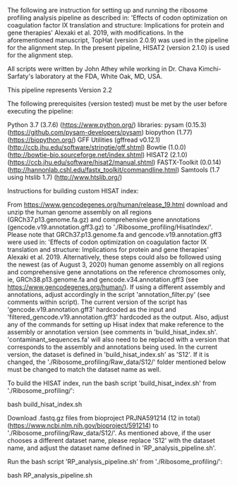 The following are instruction for setting up and running the ribosome profiling
analysis pipeline as described in: 'Effects of codon optimization on 
coagulation factor IX translation and structure: Implications for protein and
gene therapies' Alexaki et al. 2019, with modifications. In the aforementioned
manuscript, TopHat (version 2.0.9) was used in the pipeline for the alignment
step. In the present pipeline, HISAT2 (version 2.1.0) is used for the alignment
step.

All scripts were written by John Athey while working in Dr. Chava
Kimchi-Sarfaty's laboratory at the FDA, White Oak, MD, USA.

This pipeline represents Version 2.2

The following prerequisites (version tested) must be met by the user before
executing the pipeline:

Python 3.7 (3.7.6) (https://www.python.org/)
    libraries:
    pysam (0.15.3) (https://github.com/pysam-developers/pysam)
    biopython (1.77) (https://biopython.org/)
GFF Utilities (gffread v0.12.1) (http://ccb.jhu.edu/software/stringtie/gff.shtml)
Bowtie (1.0.0) (http://bowtie-bio.sourceforge.net/index.shtml)
HISAT2 (2.1.0) (https://ccb.jhu.edu/software/hisat2/manual.shtml)
FASTX-Toolkit (0.0.14) (http://hannonlab.cshl.edu/fastx_toolkit/commandline.html)
Samtools (1.7 using htslib 1.7) (http://www.htslib.org/)


Instructions for building custom HISAT index:

From https://www.gencodegenes.org/human/release_19.html download and unzip the
human genome assembly on all regions (GRCh37.p13.genome.fa.gz) and
comprehensive gene annotations (gencode.v19.annotation.gff3.gz) to 
'./Ribosome_profiling/HisatIndex/'. Please note that GRCh37.p13.genome.fa and
gencode.v19.annotation.gff3 were used in: 'Effects of codon optimization on
coagulation factor IX translation and structure: Implications for protein and
gene therapies' Alexaki et al. 2019. Alternatively, these steps could also be
followed using the newest (as of August 3, 2020) human genome assembly on all
regions and comprehensive gene annotations on the reference chromosomes only,
ie, GRCh38.p13.genome.fa and gencode.v34.annotation.gff3
(see https://www.gencodegenes.org/human/). If using a different assembly and
annotations, adjust accordingly in the script 'annotation_filter.py'
(see comments within script). The current version of the script has
'gencode.v19.annotation.gff3' hardcoded as the input and
'filtered_gencode.v19.annotation.gff3' hardcoded as the output. Also, adjust
any of the commands for setting up Hisat index that make reference to the
assembly or annotation version (see comments in 'build_hisat_index.sh'.
'contaminant_sequences.fa' will also need to be replaced with a version that
corresponds to the assembly and annotations being used. In the current version,
the dataset is defined in 'build_hisat_index.sh' as 'S12'. If it is changed,
the './Ribosome_profiling/Raw_data/S12/' folder mentioned below must be changed
to match the dataset name as well.

To build the HISAT index, run the bash script 'build_hisat_index.sh' from
'./Ribosome_profiling/':

bash build_hisat_index.sh



Download .fastq.gz files from bioproject PRJNA591214 (12 in total)
(https://www.ncbi.nlm.nih.gov/bioproject/591214) to
'./Ribosome_profiling/Raw_data/S12/'. As mentioned above, if the user chooses
a different dataset name, please replace 'S12' with the dataset name, and
adjust the dataset name defined in 'RP_analysis_pipeline.sh'.

Run the bash script 'RP_analysis_pipeline.sh' from './Ribosome_profiling/':

bash RP_analysis_pipeline.sh
